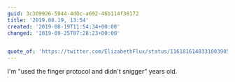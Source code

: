 ```yaml
---
guid: 3c309926-5944-4d0c-a692-46b114f38172
title: '2019.08.19, 13:54'
created: '2019-08-19T11:54:34+00:00'
changed: '2019-09-25T07:28:23+00:00'


quote_of: 'https://twitter.com/ElizabethFlux/status/1161816148331003905?s=20'
---
```


I'm "used the finger protocol and didn't snigger" years old. 
